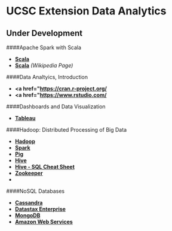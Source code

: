 # UCSC Extension Data Analytics

## Under Development

####Apache Spark with Scala

- **<a href="https://www.scala-lang.org/">Scala</a>**
- **<a href="https://en.wikipedia.org/wiki/Scala_(programming_language)">Scala</a>** _(Wikipedia Page)_

####Data Analtyics, Introduction

- **<a href="https://cran.r-project.org/</a>**
- **<a href="https://www.rstudio.com/</a>**

####Dashboards and Data Visualization

- **<a href="https://www.tableau.com/">Tableau</a>**

####Hadoop: Distributed Processing of Big Data

- **<a href="http://hadoop.apache.org/">Hadoop</a>**
- **<a href="http://spark.apache.org/">Spark</a>**
- **<a href="https://pig.apache.org/">Pig</a>**
- **<a href="https://hive.apache.org/">Hive</a>**
- **<a href="http://hortonworks.com/blog/hive-cheat-sheet-for-sql-users/">Hive - SQL Cheat Sheet</a>**
- **<a href="https://zookeeper.apache.org/">Zookeeper</a>**
- 
####NoSQL Databases

- **<a href="http://cassandra.apache.org/">Cassandra</a>**
- **<a href="http://www.datastax.com/">Datastax Enterprise</a>**
- **<a href="https://www.mongodb.com/">MongoDB</a>**
- **<a href="https://aws.amazon.com/">Amazon Web Services</a>**





